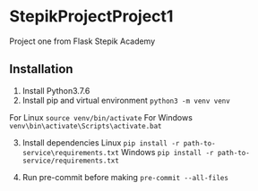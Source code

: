 # StepikProjectProject1
 Project one from Flask Stepik Academy

## Installation

1. Install Python3.7.6
2. Install pip and virtual environment
`python3 -m venv venv`

For Linux
`source venv/bin/activate`
For Windows
`venv\bin\activate\Scripts\activate.bat`

3. Install dependencies
Linux
`pip install -r path-to-service\requirements.txt`
Windows
`pip install -r path-to-service/requirements.txt`

4. Run pre-commit before making
`pre-commit --all-files`